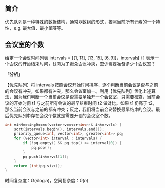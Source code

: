 ## 简介
优先队列是一种特殊的数据结构，通常以数组的形式，按照当前所有元素的一个特性，e.g. 最大值、最小值等等。

## 会议室的个数
给定一个会议时间列表 intervals = [[1, 13], [13, 15], [6, 9]]，intervals[ i ] 表示一个会议的开始结束时间，试问为了避免会议冲突，至少需要准备多少个会议室？

**「分析」**

【优先队列】将 intervals 按照会议开始时间排序，逐个判断当前会议是否与之前的会议有冲突，如果都有冲突，那么会议室加一。利用【优先队列】优化上述算法，因为我们判断一个当前会议是否需要单独开一个会议室，只需要检查，当前会议的开始时间 t1 与之前所有会议的最早结束时间 t2 做对比。如果 t1 仍高于 t2，那么当前会议与之前的都有冲突；反之，我们将当前会议替换最早结束的会议。最后优先队列中存在会议个数就是需要开设的会议室个数。

```cpp
int minMeetingRooms(vector<vector<int>>& intervals) {
    sort(intervals.begin(), intervals.end());
    priority_queue<int, vector<int>, greater<int>> pq;
    for (vector<int> interval : intervals) {
        if (!pq.empty() && pq.top() <= interval[0]) {
            pq.pop();
        }
        pq.push(interval[1]);
    }
    return (int)pq.size();
}
```
时间复杂度：$O(n \log n)$，空间复杂度：$O(n)$
